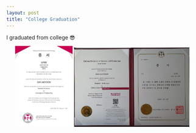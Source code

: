 ```yaml
---
layout: post
title: "College Graduation"
---
```


I graduated from college 😎

<center> <img src="/experiences/images/graduation.jpg" width="30%" height="30%">  <img src="/experiences/images/graduation2.jpg" width="60%" height="60%"> </center>